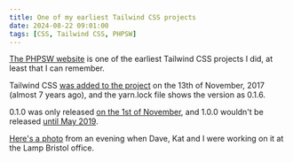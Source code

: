 ```yaml
---
title: One of my earliest Tailwind CSS projects
date: 2024-08-22 09:01:00
tags: [CSS, Tailwind CSS, PHPSW]
---
```


[The PHPSW website](https://phpsw.uk) is one of the earliest Tailwind CSS projects I did, at least that I can remember.

Tailwind CSS [was added to the project](https://github.com/phpsw/phpsw-ng/commit/879c23153b1f80b9b037cf6299a9bc17a63b66bd) on the 13th of November, 2017 (almost 7 years ago), and the yarn.lock file shows the version as 0.1.6.

0.1.0 was only released [on the 1st of November](https://github.com/tailwindlabs/tailwindcss/releases/tag/v0.1.0), and 1.0.0 wouldn't be released [until May 2019](https://github.com/tailwindlabs/tailwindcss/releases/tag/v1.0.0).

[Here's a photo](https://x.com/opdavies/status/968224364129906688) from an evening when Dave, Kat and I were working on it at the Lamp Bristol office.
